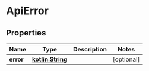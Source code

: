 # ApiError

## Properties
Name | Type | Description | Notes
------------ | ------------- | ------------- | -------------
**error** | [**kotlin.String**](.md) |  |  [optional]
